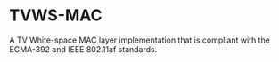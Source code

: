 # TVWS-MAC
A TV White-space MAC layer implementation that is compliant with the ECMA-392 and IEEE 802.11af standards.

